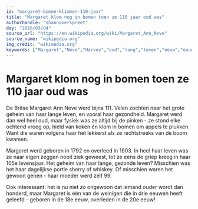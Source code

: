 ```yaml
---
id: "margaret-bomen-klimmen-110-jaar"
title: "Margaret klom nog in bomen toen ze 110 jaar oud was"
authorhandle: "shannaverspreet"
day: "2016/03/04"
source_url: "https://en.wikipedia.org/wiki/Margaret_Ann_Neve"
source_name: "wikipedia.org"
img_credit: "wikimedia.org"
keywords: ["Margaret","Neve","Harvey","oud","lang","leven","eeuw","eeuwen","drie"]
---
```

# Margaret klom nog in bomen toen ze 110 jaar oud was
De Britse Margaret Ann Neve werd bijna 111. Velen zochten naar het grote geheim van haar lange leven, en vooral haar gezondheid. Margaret werd dan wel heel oud, maar fysiek was ze altijd bij de pinken - ze stond elke ochtend vroeg op, hield van koken én klom in bomen om appels te plukken. Want die waren volgens haar het lekkerst als ze rechtstreeks van de boom kwamen.

Margaret werd geboren in 1792 en overleed in 1903. In heel haar leven was ze naar eigen zeggen nooit ziek geweest, tot ze eens de griep kreeg in haar 105e levensjaar. Het geheim van haar lange, gezonde leven? Misschien was het haar dagelijkse portie sherry of whiskey. Of misschien waren het gewoon genen - haar moeder werd zelf 99.

Ook interessant: het is nu niet _zo_ ongewoon dat iemand ouder wordt dan honderd, maar Margaret is één van de weinigen die in drie eeuwen heeft geleefd - geboren in de 18e eeuw, overleden in de 20e eeuw!